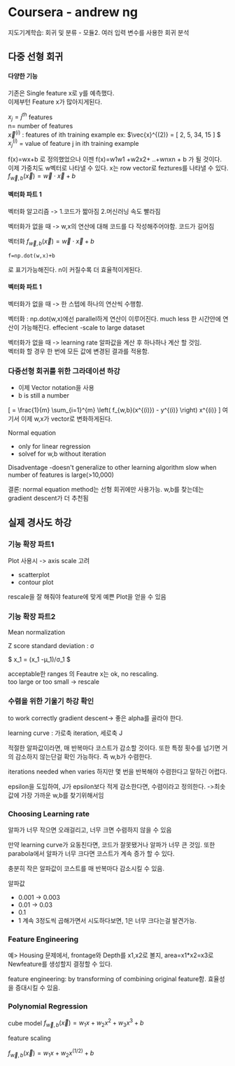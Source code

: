 # Coursera - andrew ng
지도기계학습: 회귀 및 분류 - 모듈2. 여러 입력 변수를 사용한 회귀 분석

## 다중 선형 회귀

#### 다양한 기능
기존은 Single feature x로 y를 예측했다.  
이제부턴 Feature x가 많아지게된다.

$x_j = j^{th}$ features  
n= number of features  
$\vec{x}^{(i)}$ : features of ith training example
ex: $\vec{x}^{(2)} = [ 2, 5, 34, 15 ] $  
$x_j^{(i)}$ = value of feature j in ith training example

f(x)=wx+b 로 정의했었으나 이젠
f(x)=w1w1 +w2x2+ ..+wnxn + b 가 될 것이다.
이제 가중치도 w벡터로 나타낼 수 있다. 
x는 row vector로 feztures를 나타낼 수 있다.
$f_{\vec{w}, b}(\vec{x}) = \vec{w} \cdot \vec{x} + b$

#### 벡터화 파트 1

벡터화 알고리즘 -> 1.코드가 짧아짐 2.머신러닝 속도 빨라짐

벡터화가 없을 때 -> w,x의 연산에 대해 코드를 다 작성해주어야함. 코드가 길어짐

벡터화
$f_{\vec{w}, b}(\vec{x}) = \vec{w} \cdot \vec{x} + b$
```
f=np.dot(w,x)+b 
```
로 표기가능해진다. n이 커질수록 더 효율적이게된다. 

#### 벡터화 파트 1

벡터화가 없을 때 -> 한 스텝에 하나의 연산씩 수행함.

벡터화 : np.dot(w,x)에선 parallel하게 연산이 이루어진다. 
much less 한 시간안에 연산이 가능해진다. 
effecient -scale to large dataset 


벡터화가 없을 때 -> learning rate 알파값을 계산 후 하나하나 계산 할 것임.    
벡터화 할 경우 한 번에 모든 값에 변경된 결과를 적용함.


### 다중선형 회귀를 위한 그라데이션 하강
- 이제 Vector notation을 사용   
- b is still a number

\[
= \frac{1}{m} \sum_{i=1}^{m} \left( f_{w,b}(x^{(i)}) - y^{(i)} \right) x^{(i)}
\]
여기서 이제 w,x가 vector로 변화하게된다.

Normal equation 
  - only for linear regression
  - solvef for w,b without iteration 

  Disadventage
  -doesn't generalize to other learning algorithm
  slow when number of features is large(>10,000)

결론: normal equation method는 선형 회귀에만 사용가능.
w,b를 찾는데는 gradient descent가 더 추천됨

## 실제 경사도 하강

### 기능 확장 파트1

Plot 사용시 -> axis scale 고려 
- scatterplot 
- contour plot

rescale을 잘 해줘야 feature에 맞게 예쁜 Plot을 얻을 수 있음

### 기능 확장 파트2

Mean normalization

Z score
standard deviation : σ

$ x_1 = (x_1 -µ_1)/σ_1 $

acceptable한 ranges 의 Feautre x는 ok, no rescaling.  
too large or too small -> rescale 

### 수렴을 위한 기울기 하강 확인
to work correctly gradient descent-> 좋은 alpha를 골라야 한다. 

learning curve : 가로축 iteration, 세로축 J

적절한 알파값이라면, 매 반복마다 코스트가 감소할 것이다. 또한 특정 횟수를 넘기면 거의 감소하지 않는단걸 확인 가능하다. 즉 w,b가 수렴한다. 

iterations needed when varies
하지만 몇 번을 반복해야 수렴한다고 말하긴 어렵다. 

epsilon을 도입하여, J가 epsilon보다 적게 감소한다면, 수렴이라고 정의한다.
->최솟값에 가장 가까운 w,b를 찾기위해서임

### Choosing Learning rate

알파가 너무 작으면 오래걸리고, 너무 크면 수렴하지 않을 수 있음

만약 learning curve가 요동친다면, 코드가 잘못됐거나 알파가 너무 큰 것임.
또한 parabola에서 알파가 너무 크다면 코스트가 계속 증가 할 수 있다.

충분히 작은 알파값이 코스트를 매 반복마다 감소시킬 수 있음.


알파값
- 0.001 -> 0.003
- 0.01 -> 0.03
- 0.1
- 1
계속 3정도씩 곱해가면서 시도하다보면, 1은 너무 크다는걸 발견가능. 

### Feature Engineering

예> Housing 문제에서, frontage와 Depth를 x1,x2로 볼지, area=x1*x2=x3로 Newfeature를 생성할지 결정할 수 있다. 

feature engineering: by transforming of combining original feature함. 효율성을 증대시킬 수 있음.

### Polynomial Regression

cube model $f_{\vec{w}, b}(\vec{x}) = w_1x + w_2x^2+ w_3x^3 + b$

feature scaling 

$f_{\vec{w}, b}(\vec{x}) = w_1x + w_2x^(1/2) + b$





